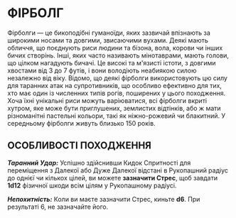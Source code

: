 ﻿# ФІРБОЛГ

Фірболги — це бикоподібні гуманоїди, яких зазвичай впізнають за широкими носами та довгими, звисаючими вухами.  Деякі мають обличчя, що поєднують риси людини та бізона, вола, корови чи інших бичих створінь.  Інші, яких часто називають мінотаврами, мають голови, що цілком нагадують бичачі.  Це високі та м'язисті істоти, з довгими хвостами від 3 до 7 футів, і вони володіють неабиякою силою незалежно від віку.  Відомо, що деякі фірболги використовують цю силу для таранних атак на супротивників, що особливо ефективно для тих, хто має один із численних типів рогів, поширених у цього походження.  Хоча їхні унікальні риси можуть варіюватися, всі фірболги вкриті хутром, яке може бути приглушених, землистих відтінків, або ж мати різноманітні пастельні кольори, такі як ніжно-рожевий чи блакитний.  У середньому фірболги живуть близько 150 років. 

## ОСОБЛИВОСТІ ПОХОДЖЕННЯ

***Таранний Удар:*** Успішно здійснивши Кидок Спритності для переміщення з Далекої або Дуже Далекої відстані в Рукопашний радіус до однієї чи кількох цілей, ви можете **зазначити Стрес**, щоб завдати **1d12** фізичної шкоди всім цілям у Рукопашному радіусі. 

***Непохитність:*** Коли ви маєте зазначити Стрес, киньте **d6**. При результаті 6, не зазначайте його.